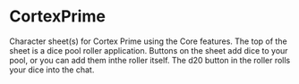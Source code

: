 # CortexPrime
Character sheet(s) for Cortex Prime using the Core features.
The top of the sheet is a dice pool roller application. 
Buttons on the sheet add dice to your pool, or you can add them inthe roller itself.
The d20 button in the roller rolls your dice into the chat.

